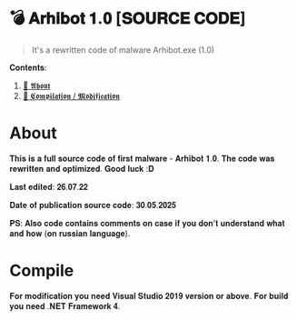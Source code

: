 # 💣 𝐀𝐫𝐡𝐢𝐛𝐨𝐭 𝟏.𝟎 [𝐒𝐎𝐔𝐑𝐂𝐄 𝐂𝐎𝐃𝐄]
> It's a rewritten code of malware Arhibot.exe (1.0)

<summary> 𝐂𝐨𝐧𝐭𝐞𝐧𝐭𝐬: </summary>
<ol>
    <li><a href="#about"> 📘 𝕬𝖇𝖔𝖚𝖙 </a></li>
    <li><a href="#compile"> 📝 𝕮𝖔𝖒𝖕𝖎𝖑𝖆𝖙𝖎𝖔𝖓 / 𝕸𝖔𝖉𝖎𝖋𝖎𝖈𝖆𝖙𝖎𝖔𝖓  </a></li>
</ol>

# About
𝐓𝐡𝐢𝐬 𝐢𝐬 𝐚 𝐟𝐮𝐥𝐥 𝐬𝐨𝐮𝐫𝐜𝐞 𝐜𝐨𝐝𝐞 𝐨𝐟 𝐟𝐢𝐫𝐬𝐭 𝐦𝐚𝐥𝐰𝐚𝐫𝐞 - 𝐀𝐫𝐡𝐢𝐛𝐨𝐭 𝟏.𝟎. 𝐓𝐡𝐞 𝐜𝐨𝐝𝐞 𝐰𝐚𝐬 𝐫𝐞𝐰𝐫𝐢𝐭𝐭𝐞𝐧 𝐚𝐧𝐝 𝐨𝐩𝐭𝐢𝐦𝐢𝐳𝐞𝐝. 𝐆𝐨𝐨𝐝 𝐥𝐮𝐜𝐤 :𝐃

 𝐋𝐚𝐬𝐭 𝐞𝐝𝐢𝐭𝐞𝐝: 𝟐𝟔.𝟎𝟕.𝟐𝟐
 
 𝐃𝐚𝐭𝐞 𝐨𝐟 𝐩𝐮𝐛𝐥𝐢𝐜𝐚𝐭𝐢𝐨𝐧 𝐬𝐨𝐮𝐫𝐜𝐞 𝐜𝐨𝐝𝐞: 𝟑𝟎.𝟎𝟓.𝟐𝟎𝟐𝟓
 
 𝐏𝐒: 𝐀𝐥𝐬𝐨 𝐜𝐨𝐝𝐞 𝐜𝐨𝐧𝐭𝐚𝐢𝐧𝐬 𝐜𝐨𝐦𝐦𝐞𝐧𝐭𝐬 𝐨𝐧 𝐜𝐚𝐬𝐞 𝐢𝐟 𝐲𝐨𝐮 𝐝𝐨𝐧'𝐭 𝐮𝐧𝐝𝐞𝐫𝐬𝐭𝐚𝐧𝐝 𝐰𝐡𝐚𝐭 𝐚𝐧𝐝 𝐡𝐨𝐰 (𝐨𝐧 𝐫𝐮𝐬𝐬𝐢𝐚𝐧 𝐥𝐚𝐧𝐠𝐮𝐚𝐠𝐞). 
# Compile
𝐅𝐨𝐫 𝐦𝐨𝐝𝐢𝐟𝐢𝐜𝐚𝐭𝐢𝐨𝐧 𝐲𝐨𝐮 𝐧𝐞𝐞𝐝 𝐕𝐢𝐬𝐮𝐚𝐥 𝐒𝐭𝐮𝐝𝐢𝐨 𝟐𝟎𝟏𝟗 𝐯𝐞𝐫𝐬𝐢𝐨𝐧 𝐨𝐫 𝐚𝐛𝐨𝐯𝐞.
𝐅𝐨𝐫 𝐛𝐮𝐢𝐥𝐝 𝐲𝐨𝐮 𝐧𝐞𝐞𝐝 .𝐍𝐄𝐓 𝐅𝐫𝐚𝐦𝐞𝐰𝐨𝐫𝐤 𝟒.
